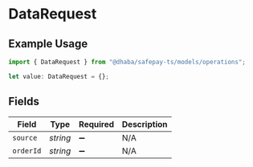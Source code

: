 # DataRequest

## Example Usage

```typescript
import { DataRequest } from "@dhaba/safepay-ts/models/operations";

let value: DataRequest = {};
```

## Fields

| Field              | Type               | Required           | Description        |
| ------------------ | ------------------ | ------------------ | ------------------ |
| `source`           | *string*           | :heavy_minus_sign: | N/A                |
| `orderId`          | *string*           | :heavy_minus_sign: | N/A                |